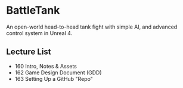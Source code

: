 # BattleTank
An open-world head-to-head tank fight with simple AI, and advanced control system in Unreal 4.

## Lecture List
* 160 Intro, Notes & Assets
* 162 Game Design Document (GDD)
* 163 Setting Up a GitHub "Repo"

